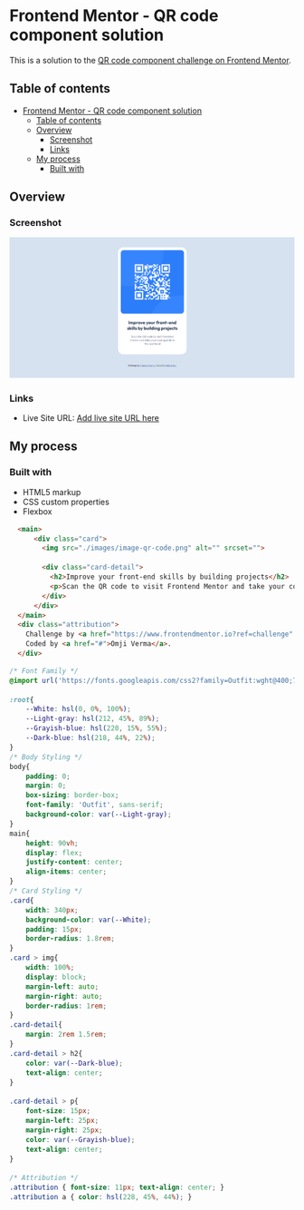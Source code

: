# Frontend Mentor - QR code component solution

This is a solution to the [QR code component challenge on Frontend Mentor](https://www.frontendmentor.io/challenges/qr-code-component-iux_sIO_H).

## Table of contents

- [Frontend Mentor - QR code component solution](#frontend-mentor---qr-code-component-solution)
  - [Table of contents](#table-of-contents)
  - [Overview](#overview)
    - [Screenshot](#screenshot)
    - [Links](#links)
  - [My process](#my-process)
    - [Built with](#built-with)


## Overview

### Screenshot

![](./Screenshot%202022-11-23%20223443.png)

### Links

- Live Site URL: [Add live site URL here](https://your-live-site-url.com)

## My process

### Built with

- HTML5 markup
- CSS custom properties
- Flexbox



```html
  <main>
      <div class="card">
        <img src="./images/image-qr-code.png" alt="" srcset="">
      
        <div class="card-detail">
          <h2>Improve your front-end skills by building projects</h2>
          <p>Scan the QR code to visit Frontend Mentor and take your coding skills to the next level</p>
        </div>
      </div>
  </main>  
  <div class="attribution">
    Challenge by <a href="https://www.frontendmentor.io?ref=challenge" target="_blank">Frontend Mentor</a>. 
    Coded by <a href="#">Omji Verma</a>.
  </div>
```
```css
/* Font Family */
@import url('https://fonts.googleapis.com/css2?family=Outfit:wght@400;700&display=swap');

:root{
    --White: hsl(0, 0%, 100%);
    --Light-gray: hsl(212, 45%, 89%);
    --Grayish-blue: hsl(220, 15%, 55%);
    --Dark-blue: hsl(218, 44%, 22%);
}
/* Body Styling */
body{
    padding: 0;
    margin: 0;
    box-sizing: border-box;
    font-family: 'Outfit', sans-serif;
    background-color: var(--Light-gray);
}
main{
    height: 90vh;
    display: flex;
    justify-content: center;
    align-items: center;
}
/* Card Styling */
.card{
    width: 340px;
    background-color: var(--White);
    padding: 15px;
    border-radius: 1.8rem;
}
.card > img{
    width: 100%;
    display: block;
    margin-left: auto;
    margin-right: auto;
    border-radius: 1rem;
}
.card-detail{
    margin: 2rem 1.5rem;
}
.card-detail > h2{
    color: var(--Dark-blue);
    text-align: center;
}

.card-detail > p{
    font-size: 15px;
    margin-left: 25px;
    margin-right: 25px;
    color: var(--Grayish-blue);
    text-align: center;
}

/* Attribution */
.attribution { font-size: 11px; text-align: center; }
.attribution a { color: hsl(228, 45%, 44%); }
```



